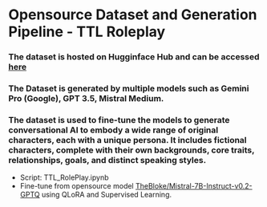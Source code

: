 # Opensource Dataset and Generation Pipeline - TTL Roleplay

### The dataset is hosted on Hugginface Hub and can be accessed [here](https://huggingface.co/collections/hieunguyenminh/roleplay-llm-65aaaf61c2eef2ba117f4ecf)

### The Dataset is generated by multiple models such as Gemini Pro (Google), GPT 3.5, Mistral Medium.

### The dataset is used to fine-tune the models to generate conversational AI to embody a wide range of original characters, each with a unique persona. It includes fictional characters, complete with their own backgrounds, core traits, relationships, goals, and distinct speaking styles.

- Script: TTL_RolePlay.ipynb
- Fine-tune from opensource model [TheBloke/Mistral-7B-Instruct-v0.2-GPTQ](https://huggingface.co/TheBloke/Mistral-7B-Instruct-v0.2-GPTQ) using QLoRA and Supervised Learning.